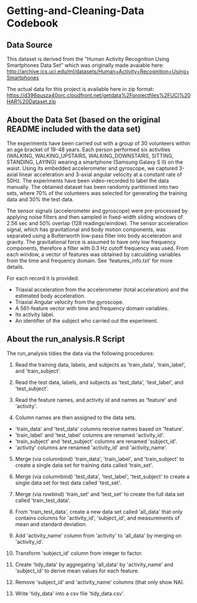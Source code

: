 Getting-and-Cleaning-Data Codebook
==================================

Data Source
-----------
This dataset is derived from the "Human Activity Recognition Using Smartphones Data Set" which was originally made avaiable here: http://archive.ics.uci.edu/ml/datasets/Human+Activity+Recognition+Using+Smartphones

The actual data for this project is available here in zip format: https://d396qusza40orc.cloudfront.net/getdata%2Fprojectfiles%2FUCI%20HAR%20Dataset.zip

About the Data Set (based on the original README included with the data set)
------------------
The experiments have been carried out with a group of 30 volunteers within an age bracket of 19-48 years. Each person performed six activities (WALKING, WALKING_UPSTAIRS, WALKING_DOWNSTAIRS, SITTING, STANDING, LAYING) wearing a smartphone (Samsung Galaxy S II) on the waist. Using its embedded accelerometer and gyroscope, we captured 3-axial linear acceleration and 3-axial angular velocity at a constant rate of 50Hz. The experiments have been video-recorded to label the data manually. The obtained dataset has been randomly partitioned into two sets, where 70% of the volunteers was selected for generating the training data and 30% the test data. 

The sensor signals (accelerometer and gyroscope) were pre-processed by applying noise filters and then sampled in fixed-width sliding windows of 2.56 sec and 50% overlap (128 readings/window). The sensor acceleration signal, which has gravitational and body motion components, was separated using a Butterworth low-pass filter into body acceleration and gravity. The gravitational force is assumed to have only low frequency components, therefore a filter with 0.3 Hz cutoff frequency was used. From each window, a vector of features was obtained by calculating variables from the time and frequency domain. See 'features_info.txt' for more details. 

For each record it is provided:

- Triaxial acceleration from the accelerometer (total acceleration) and the estimated body acceleration.
- Triaxial Angular velocity from the gyroscope. 
- A 561-feature vector with time and frequency domain variables. 
- Its activity label. 
- An identifier of the subject who carried out the experiment.

About the run_analysis.R Script
-------------------------------
The run_analysis tidies the data via the following procedures:

1. Read the training data, labels, and subjects as 'train_data', 'train_label', and 'train_subject'.
2. Read the test data, labels, and subjects as 'test_data', 'test_label', and 'test_subject'. 
3. Read the feature names, and activity id and names as 'feature' and 'activity'.

4. Column names are then assigned to the data sets.
- 'train_data' and 'test_data' columns receive names based on 'feature'.  
- 'train_label' and 'test_label' columns are renamed 'activity_id'.
- 'train_subject' and 'test_subject' columns are renamed 'subject_id'.
- 'activity' columns are renamed 'activity_id' and 'activity_name'.

5. Merge (via columnbind) 'train_data', 'train_label', and 'train_subject' to create a single data set for training data called 'train_set'.
6. Merge (via columnbind) 'test_data', 'test_label', 'test_subject' to create a single data set for test data called 'test_set'.
7. Merge (via rowbind) 'train_set' and 'test_set' to create the full data set called 'train_test_data'.

8. From 'train_test_data', create a new data set called 'all_data' that only contains columns for 'activity_id', 'subject_id', and measurements of mean and standard deviation.

9. Add 'activity_name' column from 'activity' to 'all_data' by merging on 'activity_id'.  

10. Transform 'subject_id' column from integer to factor.

11. Create 'tidy_data' by aggregating 'all_data' by 'activity_name' and 'subject_id' to derive mean values for each feature.  

12. Remove 'subject_id' and 'activity_name' columns (that only show NA).

13. Write 'tidy_data' into a csv file 'tidy_data.csv'.





























